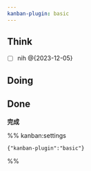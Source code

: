 ```yaml
---
kanban-plugin: basic
---
```


## Think

- [ ] nih @{2023-12-05}

## Doing

## Done

**完成**

%% kanban:settings

```
{"kanban-plugin":"basic"}
```

%%
